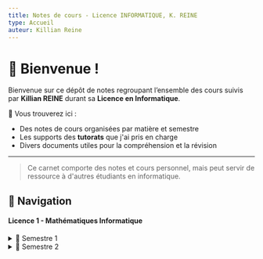 ```yaml
---
title: Notes de cours - Licence INFORMATIQUE, K. REINE
type: Accueil
auteur: Killian Reine
---
```

# 📘 Bienvenue !

Bienvenue sur ce dépôt de notes regroupant l’ensemble des cours suivis par **Killian REINE** durant sa **Licence en Informatique**.

📝 Vous trouverez ici :
- Des notes de cours organisées par matière et semestre
- Les supports des **tutorats** que j'ai pris en charge
- Divers documents utiles pour la compréhension et la révision

---

> Ce carnet comporte des notes et cours personnel, mais peut servir de ressource à d'autres étudiants en informatique.

## 🧭 Navigation

#### Licence 1 - Mathématiques Informatique

<details> 
	<summary>📘 Semestre 1</summary> 
	<ul>
		<li>
			<u>Support de tutorat 2025-26 :</u> Algèbre de base
			<br/>
			[[]]
		</li>
	</ul>
</details>
<details> 
	<summary>📘 Semestre 2</summary> 
	<ul>
		<li>Algorithmique & Programmation 1</li>
	</ul>
</details>
